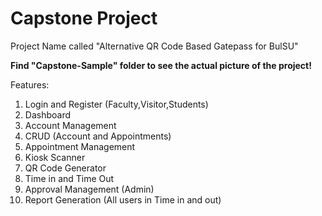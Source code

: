 # Capstone Project

Project Name called "Alternative QR Code Based Gatepass for BulSU"

**Find "Capstone-Sample" folder to see the actual picture of the project!**

Features:
1. Login and Register (Faculty,Visitor,Students)
2. Dashboard
3. Account Management
4. CRUD (Account and Appointments)
5. Appointment Management
6. Kiosk Scanner
7. QR Code Generator
8. Time in and Time Out
9. Approval Management (Admin)
10. Report Generation (All users in Time in and out)
